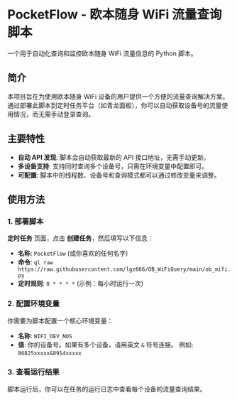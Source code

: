 # PocketFlow - 欧本随身 WiFi 流量查询脚本

一个用于自动化查询和监控欧本随身 WiFi 流量信息的 Python 脚本。

## 简介

本项目旨在为使用欧本随身 WiFi 设备的用户提供一个方便的流量查询解决方案。通过部署此脚本到定时任务平台（如青龙面板），你可以自动获取设备号的流量使用情况，而无需手动登录查询。

## 主要特性

- **自动 API 发现**: 脚本会自动获取最新的 API 接口地址，无需手动更新。
- **多设备支持**: 支持同时查询多个设备号，只需在环境变量中配置即可。
- **可配置**: 脚本中的线程数、设备号和查询模式都可以通过修改变量来调整。

## 使用方法

### 1. 部署脚本

 **定时任务** 页面，点击 **创建任务**，然后填写以下信息：
- **名称**: `PocketFlow` (或你喜欢的任何名字)
- **命令**: `ql raw https://raw.githubusercontent.com/lgz666/OB_WiFiQuery/main/ob_mifi.py`
- **定时规则**: `0 * * * *` (示例：每小时运行一次)

### 2. 配置环境变量

你需要为脚本配置一个核心环境变量：
- **名称**: `WIFI_DEV_NOS`
- **值**: 你的设备号。如果有多个设备，请用英文 `&` 符号连接。
  例如: `86825xxxxx&8914xxxxx`

### 3. 查看运行结果

脚本运行后，你可以在任务的运行日志中查看每个设备的流量查询结果。


